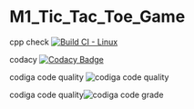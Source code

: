 # M1_Tic_Tac_Toe_Game


cpp check [![Build CI - Linux](https://github.com/SaiRatnakarGit/M1_Tic_Tac_Toe_Game/actions/workflows/c-cpp.yml/badge.svg)](https://github.com/SaiRatnakarGit/M1_Tic_Tac_Toe_Game/actions/workflows/c-cpp.yml)

codacy [![Codacy Badge](https://app.codacy.com/project/badge/Grade/2976f77f43014017ab01bfa97539cae0)](https://www.codacy.com/gh/SaiRatnakarGit/M1_Tic_Tac_Toe_Game/dashboard?utm_source=github.com&amp;utm_medium=referral&amp;utm_content=SaiRatnakarGit/M1_Tic_Tac_Toe_Game&amp;utm_campaign=Badge_Grade)

codiga code quality ![codiga code quality](https://api.codiga.io/project/32216/score/svg)

codiga code quality![codiga code grade](https://api.codiga.io/project/32216/status/svg)
